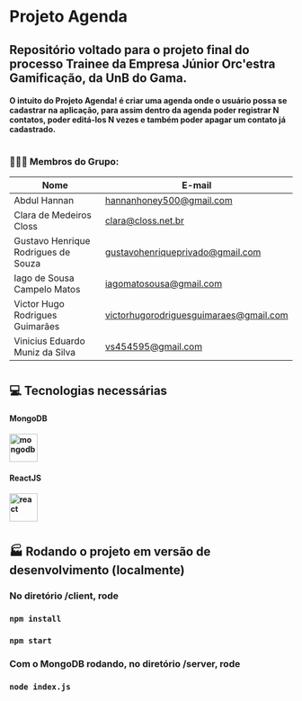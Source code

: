 # Projeto Agenda

## Repositório voltado para o projeto final do processo Trainee da Empresa Júnior Orc'estra Gamificação, da UnB do Gama.

#### O intuito do Projeto Agenda! é criar uma agenda onde o usuário possa se cadastrar na aplicação, para assim dentro da agenda poder registrar N contatos, poder editá-los N vezes e também poder apagar um contato já cadastrado.
#
### 👩🏼‍💻 Membros do Grupo:

| Nome | E-mail |
|-|-|
| Abdul Hannan | hannanhoney500@gmail.com |
| Clara de Medeiros Closs | clara@closs.net.br |
| Gustavo Henrique Rodrigues de Souza | gustavohenriqueprivado@gmail.com |
| Iago de Sousa Campelo Matos | iagomatosousa@gmail.com |
| Victor Hugo Rodrigues Guimarães | victorhugorodriguesguimaraes@gmail.com |
| Vinicius Eduardo Muniz da Silva | vs454595@gmail.com |
#
## 💻 Tecnologias necessárias
#### MongoDB 
#### <img src="https://cdn.jsdelivr.net/gh/devicons/devicon/icons/mongodb/mongodb-original-wordmark.svg" alt="mongodb" width="50rem"/>
#### ReactJS
#### <img src="https://cdn.jsdelivr.net/gh/devicons/devicon/icons/react/react-original.svg" alt="react" width="50rem"/>
# 
## 🏭 Rodando o projeto em versão de desenvolvimento (localmente)

###  No diretório /client, rode 

### `npm install`
### `npm start`

### Com o MongoDB rodando, no diretório /server, rode

### `node index.js`
